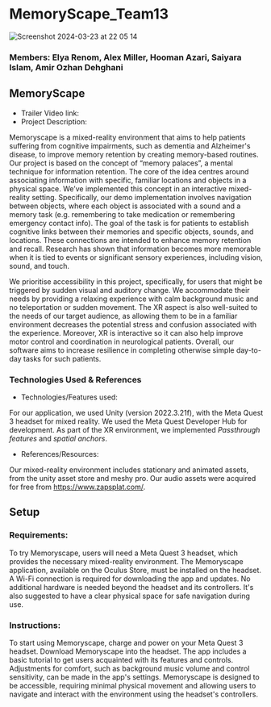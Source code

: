 # MemoryScape_Team13


![Screenshot 2024-03-23 at 22 05 14](https://github.com/NeuroVRHack/MemoryScape_Team13/assets/133069657/83c82544-6b3c-41f5-b56e-42917404e749)


### Members: Elya Renom, Alex Miller, Hooman Azari, Saiyara Islam, Amir Ozhan Dehghani

## MemoryScape 
- Trailer Video link: 
- Project
Description:

Memoryscape is a mixed-reality environment that aims to help patients suffering from cognitive impairments, such as dementia and Alzheimer's disease, to improve memory retention by creating memory-based routines. Our project is based on the concept of “memory palaces”, a mental technique for information retention. The core of the idea centres around associating information with specific, familiar locations and objects in a physical space. We’ve implemented this concept in an interactive mixed-reality setting. Specifically, our demo implementation involves navigation between objects, where each object is associated with a sound and a memory task (e.g. remembering to take medication or remembering emergency contact info). The goal of the task is for patients to establish cognitive links between their memories and specific objects, sounds, and locations. These connections are intended to enhance memory retention and recall. Research has shown that information becomes more memorable when it is tied to events or significant sensory experiences, including vision, sound, and touch. 

We prioritise accessibility in this project, specifically, for users that might be triggered by sudden visual and auditory change. We accommodate their needs by providing a relaxing experience with calm background music and no teleportation or sudden movement. The XR aspect is also well-suited to the needs of our target audience, as allowing them to be in a familiar environment decreases the potential stress and confusion associated with the experience. Moreover, XR is interactive so it can also help improve motor control and coordination in neurological patients. Overall, our software aims to increase resilience in completing otherwise simple day-to-day tasks for such patients.


### Technologies Used & References
- Technologies/Features used:

For our application, we used Unity (version 2022.3.21f), with the Meta Quest 3 headset for mixed reality. We used the Meta Quest Developer Hub for development. As part of the XR environment, we implemented *Passthrough features* and *spatial anchors*. 

- References/Resources: 
  
Our mixed-reality environment includes stationary and animated assets, from the unity asset store and meshy pro. Our audio assets were acquired for free from https://www.zapsplat.com/. 


## Setup
### Requirements:
To try Memoryscape, users will need a Meta Quest 3 headset, which provides the necessary mixed-reality environment. The Memoryscape application, available on the Oculus Store, must be installed on the headset. A Wi-Fi connection is required for downloading the app and updates. No additional hardware is needed beyond the headset and its controllers. It's also suggested to have a clear physical space for safe navigation during use.

### Instructions:
To start using Memoryscape, charge and power on your Meta Quest 3 headset. Download Memoryscape into the headset. The app includes a basic tutorial to get users acquainted with its features and controls. Adjustments for comfort, such as background music volume and control sensitivity, can be made in the app's settings. Memoryscape is designed to be accessible, requiring minimal physical movement and allowing users to navigate and interact with the environment using the headset's controllers.
